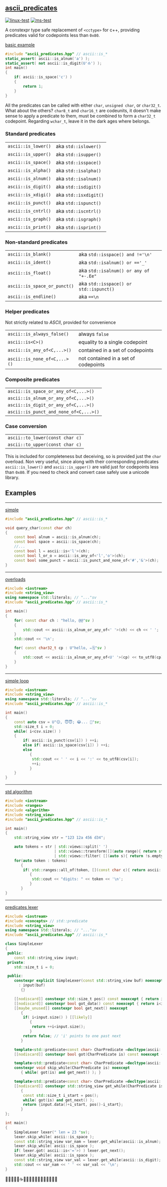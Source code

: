 ## [ascii_predicates](https://github.com/matgat/ascii_predicates.git)
[![linux-test](https://github.com/matgat/ascii_predicates/actions/workflows/linux-test.yml/badge.svg)](https://github.com/matgat/ascii_predicates/actions/workflows/linux-test.yml)
[![ms-test](https://github.com/matgat/ascii_predicates/actions/workflows/ms-test.yml/badge.svg)](https://github.com/matgat/ascii_predicates/actions/workflows/ms-test.yml)

A constexpr type safe replacement of `<cctype>` for c++,
providing predicates valid for codepoints less than `0x80`.

[basic example](https://gcc.godbolt.org/z/W5sqd5K69)

```cpp
#include "ascii_predicates.hpp" // ascii::is_*
static_assert( ascii::is_alnum('a') );
static_assert( not ascii::is_digit(U'⛵') );
int main()
{
    if( ascii::is_space('c') )
    {
        return 1;
    }
}
```

All the predicates can be called with either
`char`, `unsigned char`, or `char32_t`.
What about the others? `char8_t` and `char16_t` are codeunits,
it doesn't make sense to apply a predicate to them, must
be combined to form a `char32_t` codepoint.
Regarding `wchar_t`, leave it in the dark ages where belongs.


### Standard predicates

|                     |                       |
|---------------------|-----------------------|
| `ascii::is_lower()` | aka `std::islower()`  |
| `ascii::is_upper()` | aka `std::isupper()`  |
| `ascii::is_space()` | aka `std::isspace()`  |
| `ascii::is_alpha()` | aka `std::isalpha()`  |
| `ascii::is_alnum()` | aka `std::isalnum()`  |
| `ascii::is_digit()` | aka `std::isdigit()`  |
| `ascii::is_xdigi()` | aka `std::isxdigit()` |
| `ascii::is_punct()` | aka `std::ispunct()`  |
| `ascii::is_cntrl()` | aka `std::iscntrl()`  |
| `ascii::is_graph()` | aka `std::isgraph()`  |
| `ascii::is_print()` | aka `std::isprint()`  |


### Non-standard predicates

|                              |                                        |
|------------------------------|----------------------------------------|
| `ascii::is_blank()`          | aka `std::isspace() and !='\n'`        |
| `ascii::is_ident()`          | aka `std::isalnum() or =='_'`          |
| `ascii::is_float()`          | aka `std::isalnum() or any of "+-.Ee"` |
| `ascii::is_space_or_punct()` | aka `std::isspace() or std::ispunct()` |
| `ascii::is_endline()`        | aka `==\n`                             |


### Helper predicates
Not strictly related to *ASCII*, provided for convenience

|                                        |                                      |
|----------------------------------------|--------------------------------------|
| `ascii::is_always_false()`             | always `false`                       |
| `ascii::is<C>()`                       | equality to a single codepoint       |
| `ascii::is_any_of<C,...>()`            | contained in a set of codepoints     |
| `ascii::is_none_of<C,...>()`           | not contained in a set of codepoints |



### Composite predicates

|                                        |
|----------------------------------------|
| `ascii::is_space_or_any_of<C,...>()`   |
| `ascii::is_alnum_or_any_of<C,...>()`   |
| `ascii::is_digit_or_any_of<C,...>()`   |
| `ascii::is_punct_and_none_of<C,...>()` |


### Case conversion

|                                 |
|---------------------------------|
| `ascii::to_lower(const char c)` |
| `ascii::to_upper(const char c)` |

This is included for completeness but deceiving, so is provided
just the `char` overload. Non very useful, since along with their
corresponding predicates `ascii::is_lower()` and `ascii::is_upper()`
are valid just for codepoints less than `0x80`.
If you need to check and convert case safely use a unicode library.


## Examples

---
[simple](https://gcc.godbolt.org/z/rYvbafh5f)

```cpp
#include "ascii_predicates.hpp" // ascii::is_*

void query_char(const char ch)
{
    const bool alnum = ascii::is_alnum(ch);
    const bool space = ascii::is_space(ch);
    //...
    const bool l = ascii::is<'l'>(ch);
    const bool l_or_o = ascii::is_any_of<'l','o'>(ch);
    const bool some_punct = ascii::is_punct_and_none_of<'#','&'>(ch);
}
```

---
[overloads](https://gcc.godbolt.org/z/bafqoh6o4)

```cpp
#include <iostream>
#include <string_view>
using namespace std::literals; // "..."sv
#include "ascii_predicates.hpp" // ascii::is_*

int main()
{
    for( const char ch : "hello, @@"sv )
    {
        std::cout << ascii::is_alnum_or_any_of<' '>(ch) << ch << ' ';
    }
    std::cout << '\n';

    for( const char32_t cp : U"hello, ✏️🗒️"sv )
    {
        std::cout << ascii::is_alnum_or_any_of<U' '>(cp) << to_utf8(cp) << ' ';
    }
}
```

---
[simple loop](https://gcc.godbolt.org/z/zMbf7raTb)

```cpp
#include <iostream>
#include <string_view>
using namespace std::literals; // "..."sv
#include "ascii_predicates.hpp" // ascii::is_*

int main()
{
    const auto csv = U"😊, 😇😇; 😂... 🤣"sv;
    std::size_t i = 0;
    while( i<csv.size() )
    {
        if( ascii::is_punct(csv[i]) ) ++i;
        else if( ascii::is_space(csv[i]) ) ++i;
        else
           {
            std::cout << ' ' << i << ':' << to_utf8(csv[i]);
            ++i;
           }
    }
}
```


---
[std algorithm](https://gcc.godbolt.org/z/bjYfT5r41)

```cpp
#include <iostream>
#include <ranges>
#include <algorithm>
#include <string_view>
#include "ascii_predicates.hpp" // ascii::is_*

int main()
{
    std::string_view str = "123 12a 456 d34";

    auto tokens = str | std::views::split(' ')
                      | std::views::transform([](auto range){ return std::string_view(&*range.begin(), std::ranges::distance(range));})
                      | std::views::filter( [](auto s){ return !s.empty(); });
    for(auto token : tokens)
       {
        if( std::ranges::all_of(token, [](const char c){ return ascii::is_digit(c); }) )
           {
            std::cout << "digits: " << token << '\n';
           }
       }
}
```

---
[predicates lexer](https://gcc.godbolt.org/z/ce1s7G7Ez)

```cpp
#include <iostream>
#include <concepts> // std::predicate
#include <string_view>
using namespace std::literals; // "..."sv
#include "ascii_predicates.hpp" // ascii::is_*

class SimpleLexer
{
 public:
    const std::string_view input;
 private:
    std::size_t i = 0;

 public:
    constexpr explicit SimpleLexer(const std::string_view buf) noexcept
      : input(buf)
       {}

    [[nodiscard]] constexpr std::size_t pos() const noexcept { return i; }
    [[nodiscard]] constexpr bool got_data() const noexcept { return i<input.size(); }
    [[maybe_unused]] constexpr bool get_next() noexcept
       {
        if( i<input.size() ) [[likely]]
           {
            return ++i<input.size();
           }
        return false; // 'i' points to one past next
       }

    template<std::predicate<const char> CharPredicate =decltype(ascii::is_always_false<char>)>
    [[nodiscard]] constexpr bool got(CharPredicate is) const noexcept { return i<input.size() and is(input[i]); }

    template<std::predicate<const char> CharPredicate =decltype(ascii::is_always_false<char>)>
    constexpr void skip_while(CharPredicate is) noexcept
       { while( got(is) and get_next() ); }

    template<std::predicate<const char> CharPredicate =decltype(ascii::is_always_false<char>)>
    [[nodiscard]] constexpr std::string_view get_while(CharPredicate is) noexcept
       {
        const std::size_t i_start = pos();
        while( got(is) and get_next() );
        return {input.data()+i_start, pos()-i_start};
       }
};

int main()
{
    SimpleLexer lexer(" len = 23 "sv);
    lexer.skip_while( ascii::is_space );
    const std::string_view var_nam = lexer.get_while(ascii::is_alnum);
    lexer.skip_while( ascii::is_space );
    if( lexer.got( ascii::is<'='>) ) lexer.get_next();
    lexer.skip_while( ascii::is_space );
    const std::string_view var_val = lexer.get_while(ascii::is_digit);
    std::cout << var_nam << ' ' << var_val << '\n';
}

```

🍕🍞🧀🍇🍌☕🍄🌿🌸🔥💥🌋🌊💧🔩🔦💡🔌
